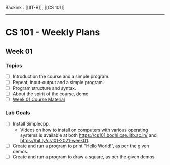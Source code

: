 Backink : [[IIT-B]], [[CS 101]]

---

# CS 101 - Weekly Plans
## Week 01
  ### Topics
   - [ ] Introduction the course and a simple program. 
   - [ ] Repeat, input-output and a simple program. 
   - [ ] Program structure and syntax. 
   - [ ] About the spirit of the course, demo
   - [ ] [Week 01 Course Material](https://bit.ly/cs101-2021-week01)
 ### Lab Goals
  - [ ] Install Simplecpp. 
    - Videos on how to install on computers with various operating systems is available at both https://cs101.bodhi.cse.iitb.ac.in/ and https://bit.ly/cs101-2021-week01. 
  - [ ] Create and run a program to print “Hello World!”, as per the given demos. 
  - [ ] Create and run a program to draw a square, as per the given demos